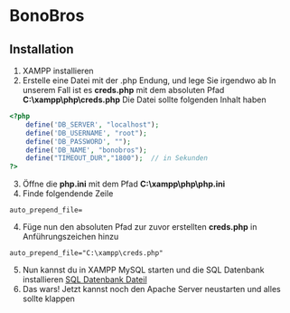 # BonoBros

## Installation

1. XAMPP installieren
2. Erstelle eine Datei mit der .php Endung, und lege Sie irgendwo ab
In unserem Fall ist es **creds.php** mit dem absoluten Pfad **C:\xampp\php\creds.php**
Die Datei sollte folgenden Inhalt haben
```php
<?php 
    define('DB_SERVER', "localhost");
    define('DB_USERNAME', "root");
    define('DB_PASSWORD', "");
    define('DB_NAME', "bonobros");
    define("TIMEOUT_DUR","1800");  // in Sekunden
?>
```
3. Öffne die **php.ini** mit dem Pfad **C:\xampp\php\php.ini**
4. Finde folgendende Zeile
```
auto_prepend_file=
```
4. Füge nun den absoluten Pfad zur zuvor erstellten **creds.php** in Anführungszeichen hinzu
```
auto_prepend_file="C:\xampp\creds.php"
```
5. Nun kannst du in XAMPP MySQL starten und die SQL Datenbank installieren
[SQL Datenbank Dateil](https://github.com/KingSeyfo/BonoBros/blob/main/bonobros.sql)
6. Das wars! Jetzt kannst noch den Apache Server neustarten und alles sollte klappen